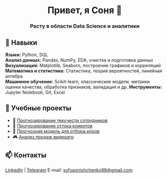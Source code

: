 <div id="header" align="center">
  <h1>Привет, я Соня 👋</h1>
  <h3>Расту в области Data Science и аналитики</h3>
</div>

## 🚀 Навыки

**Языки:** Python, SQL  
**Анализ данных:** Pandas, NumPy, EDA, очистка и подготовка данных  
**Визуализация:** Matplotlib, Seaborn, построение графиков и корреляций  
**Математика и статистика:** Статистика, теория вероятностей, линейная алгебра  
**Машинное обучение:** Scikit-learn, классические модели, метрики оценки качества, обработка признаков, валидация и др. 
**Инструменты:** Jupyter Notebook, Git, Excel


## 📂 Учебные проекты

- 👥 [Прогнозирование текучести сотрудников](https://github.com/sonyaoa/employee_attrition_prediction)
- 🛒 [Прогнозирование оттока клиентов](https://github.com/sonyaoa/client_retention_analysis)
- 🐄 [Прогнозная модель для отбора коров](https://github.com/sonyaoa/cow_selection_prediction)
- 🎮 [Анализ продаж видеоигр](https://github.com/sonyaoa/video_games_sales_analysis)


## 📫 Контакты
[LinkedIn](https://www.linkedin.com/in/sofia-onishchenko/) | [Telegram](https://t.me/sonyaoa)
E-mail: sofyaonishchenko98@gmail.com



<!--
**sonyaoa/sonyaoa** is a ✨ _special_ ✨ repository because its `README.md` (this file) appears on your GitHub profile.

Here are some ideas to get you started:

- 🔭 I’m currently working on ...
- 🌱 I’m currently learning ...
- 👯 I’m looking to collaborate on ...
- 🤔 I’m looking for help with ...
- 💬 Ask me about ...
- 📫 How to reach me: ...
- 😄 Pronouns: ...
- ⚡ Fun fact: ...
-->
